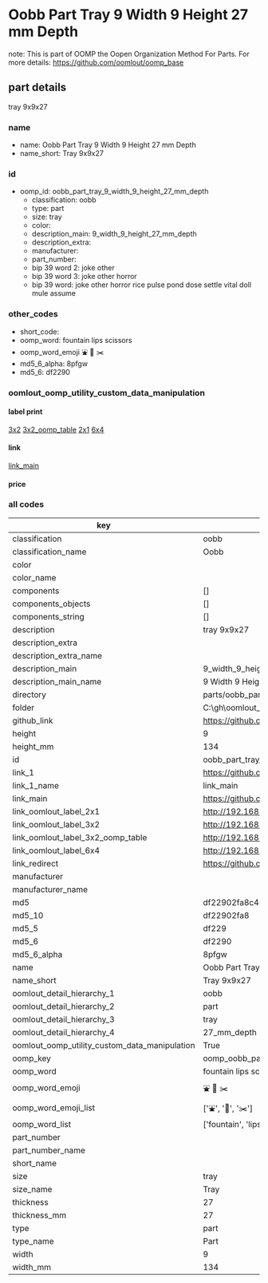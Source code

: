 # Oobb Part Tray 9 Width 9 Height 27 mm Depth  

note: This is part of OOMP the Oopen Organization Method For Parts. For more details: https://github.com/oomlout/oomp_base

##  part details
  



tray 9x9x27



### name
* name: Oobb Part Tray 9 Width 9 Height 27 mm Depth
* name_short: Tray 9x9x27 
### id
* oomp_id: oobb_part_tray_9_width_9_height_27_mm_depth
  * classification: oobb
  * type: part
  * size: tray
  * color: 
  * description_main: 9_width_9_height_27_mm_depth
  * description_extra: 
  * manufacturer: 
  * part_number: 
  * bip 39 word 2: joke other
  * bip 39 word 3: joke other horror
  * bip 39 word: joke other horror rice pulse pond dose settle vital doll mule assume

### other_codes
* short_code: 
* oomp_word: fountain lips scissors
* oomp_word_emoji :fountain: :lips: :scissors:
* md5_6_alpha: 8pfgw
* md5_6: df2290






### oomlout_oomp_utility_custom_data_manipulation
#### label print
[3x2](http://192.168.1.245:1112/?label=oomp%208pfgw)
[3x2_oomp_table](http://192.168.1.108:1112/?label=oomp%208pfgw)
[2x1](http://192.168.1.242:1112/?label=oomp%208pfgw)
[6x4](http://192.168.1.55:1112/?label=oomp%208pfgw)    

#### link

[link_main](https://github.com/oomlout/oomlout_oobb_version_4_generated_parts/tree/main/navigation_oomp/oobb/part/tray/9_width_9_height_27_mm_depth/part)                              

#### price







### all codes 
| key | value |  
| --- | --- |  
| classification | oobb |  
| classification_name | Oobb |  
| color |  |  
| color_name |  |  
| components | [] |  
| components_objects | [] |  
| components_string | [] |  
| description | tray 9x9x27 |  
| description_extra |  |  
| description_extra_name |  |  
| description_main | 9_width_9_height_27_mm_depth |  
| description_main_name | 9 Width 9 Height 27 mm Depth |  
| directory | parts/oobb_part_tray_9_width_9_height_27_mm_depth |  
| folder | C:\gh\oomlout_oobb_version_4_generated_parts\parts\oobb_part_tray_9_width_9_height_27_mm_depth |  
| github_link | https://github.com/oomlout/oomlout_oomp_part_src/tree/main/parts/oobb_part_tray_9_width_9_height_27_mm_depth |  
| height | 9 |  
| height_mm | 134 |  
| id | oobb_part_tray_9_width_9_height_27_mm_depth |  
| link_1 | https://github.com/oomlout/oomlout_oobb_version_4_generated_parts/tree/main/navigation_oomp/oobb/part/tray/9_width_9_height_27_mm_depth/part |  
| link_1_name | link_main |  
| link_main | https://github.com/oomlout/oomlout_oobb_version_4_generated_parts/tree/main/navigation_oomp/oobb/part/tray/9_width_9_height_27_mm_depth/part |  
| link_oomlout_label_2x1 | http://192.168.1.242:1112/?label=oomp%208pfgw |  
| link_oomlout_label_3x2 | http://192.168.1.245:1112/?label=oomp%208pfgw |  
| link_oomlout_label_3x2_oomp_table | http://192.168.1.108:1112/?label=oomp%208pfgw |  
| link_oomlout_label_6x4 | http://192.168.1.55:1112/?label=oomp%208pfgw |  
| link_redirect | https://github.com/oomlout/oomlout_oobb_version_4_generated_parts/tree/main/parts/oobb_tray_09_09_27 |  
| manufacturer |  |  
| manufacturer_name |  |  
| md5 | df22902fa8c468329f56cb92db6743c2 |  
| md5_10 | df22902fa8 |  
| md5_5 | df229 |  
| md5_6 | df2290 |  
| md5_6_alpha | 8pfgw |  
| name | Oobb Part Tray 9 Width 9 Height 27 mm Depth |  
| name_short | Tray 9x9x27  |  
| oomlout_detail_hierarchy_1 | oobb |  
| oomlout_detail_hierarchy_2 | part |  
| oomlout_detail_hierarchy_3 | tray |  
| oomlout_detail_hierarchy_4 | 27_mm_depth |  
| oomlout_oomp_utility_custom_data_manipulation | True |  
| oomp_key | oomp_oobb_part_tray_9_width_9_height_27_mm_depth |  
| oomp_word | fountain lips scissors |  
| oomp_word_emoji | :fountain: :lips: :scissors: |  
| oomp_word_emoji_list | [':fountain:', ':lips:', ':scissors:'] |  
| oomp_word_list | ['fountain', 'lips', 'scissors'] |  
| part_number |  |  
| part_number_name |  |  
| short_name |  |  
| size | tray |  
| size_name | Tray |  
| thickness | 27 |  
| thickness_mm | 27 |  
| type | part |  
| type_name | Part |  
| width | 9 |  
| width_mm | 134 |  
